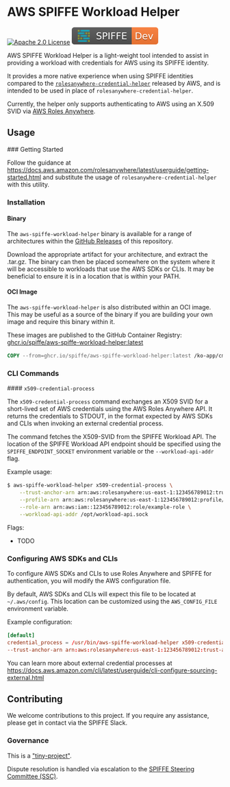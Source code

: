 # AWS SPIFFE Workload Helper

[![Apache 2.0 License](https://img.shields.io/github/license/spiffe/helm-charts)](https://opensource.org/licenses/Apache-2.0)
[![Development Phase](https://github.com/spiffe/spiffe/blob/main/.img/maturity/dev.svg)](https://github.com/spiffe/spiffe/blob/main/MATURITY.md#development)

AWS SPIFFE Workload Helper is a light-weight tool intended to assist in
providing a workload with credentials for AWS using its SPIFFE identity.

It provides a more native experience when using SPIFFE identities compared to
the [`rolesanywhere-credential-helper`](https://github.com/aws/rolesanywhere-credential-helper)
released by AWS, and is intended to be used in place of
`rolesanywhere-credential-helper`.

Currently, the helper only supports authenticating to AWS using an X.509 SVID
via [AWS Roles Anywhere](https://docs.aws.amazon.com/rolesanywhere/latest/userguide/introduction.html).

## Usage

### Getting Started

Follow the guidance at
<https://docs.aws.amazon.com/rolesanywhere/latest/userguide/getting-started.html>
and substitute the usage of `rolesanywhere-credential-helper` with this utility.

### Installation

#### Binary

The `aws-spiffe-workload-helper` binary is available for a range of
architectures within the
[GitHub Releases](https://github.com/spiffe/aws-spiffe-workload-helper/releases)
of this repository.

Download the appropriate artifact for your architecture, and extract the
.tar.gz. The binary can then be placed somewhere on the system where it will be
accessible to workloads that use the AWS SDKs or CLIs. It may be beneficial to
ensure it is in a location that is within your PATH.

#### OCI Image

The `aws-spiffe-workload-helper` is also distributed within an OCI image. This
may be useful as a source of the binary if you are building your own image and
require this binary within it.

These images are published to the GitHub Container Registry: [ghcr.io/spiffe/aws-spiffe-workload-helper:latest](https://github.com/spiffe/aws-spiffe-workload-helper/pkgs/container/aws-spiffe-workload-helper)

```dockerfile
COPY --from=ghcr.io/spiffe/aws-spiffe-workload-helper:latest /ko-app/cmd /aws-spiffe-workload-helper
```

### CLI Commands

#### `x509-credential-process`

The `x509-credential-process` command exchanges an X509 SVID for a short-lived
set of AWS credentials using the AWS Roles Anywhere API. It returns the
credentials to STDOUT, in the format expected by AWS SDKs and CLIs when invoking
an external credential process.

The command fetches the X509-SVID from the SPIFFE Workload API. The location of
the SPIFFE Workload API endpoint should be specified using the
`SPIFFE_ENDPOINT_SOCKET` environment variable or the `--workload-api-addr` flag.

Example usage:

```sh
$ aws-spiffe-workload-helper x509-credential-process \
    --trust-anchor-arn arn:aws:rolesanywhere:us-east-1:123456789012:trust-anchor/0000000-0000-0000-0000-000000000000 \
    --profile-arn arn:aws:rolesanywhere:us-east-1:123456789012:profile/0000000-0000-0000-0000-000000000000 \
    --role-arn arn:aws:iam::123456789012:role/example-role \
    --workload-api-addr /opt/workload-api.sock
```

Flags:

- TODO

### Configuring AWS SDKs and CLIs

To configure AWS SDKs and CLIs to use Roles Anywhere and SPIFFE for
authentication, you will modify the AWS configuration file.

By default, AWS SDKs and CLIs will expect this file to be located at 
`~/.aws/config`. This location can be customized using the `AWS_CONFIG_FILE`
environment variable.

Example configuration:

```toml
[default]
credential_process = /usr/bin/aws-spiffe-workload-helper x509-credential-process --profile-arn arn:aws:rolesanywhere:us-east-1:123456789012:profile/0000000-0000-0000-0000-000000000000
--trust-anchor-arn arn:aws:rolesanywhere:us-east-1:123456789012:trust-anchor/0000000-0000-0000-0000-000000000000 --role-arn arn:aws:iam::123456789012:role/example-role
```

You can learn more about external credential processes at
<https://docs.aws.amazon.com/cli/latest/userguide/cli-configure-sourcing-external.html>

## Contributing

We welcome contributions to this project. If you require any assistance, please
get in contact via the SPIFFE Slack.

### Governance

This is a ["tiny-project"](https://github.com/spiffe/spiffe/blob/main/NEW_PROJECTS.md#tiny-projects).

Dispute resolution is handled via escalation to the [SPIFFE Steering Committee (SSC)](https://github.com/spiffe/spiffe/blob/main/GOVERNANCE.md#the-spiffe-steering-committee-ssc).
